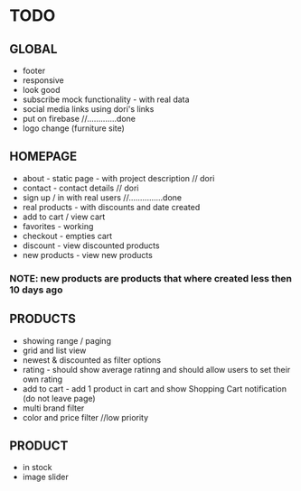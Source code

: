# TODO

## GLOBAL
* footer
* responsive
* look good
* subscribe mock functionality - with real data
* social media links using dori's links
* put on firebase //.............done
* logo change (furniture site)



## HOMEPAGE
* about - static page - with project description // dori
* contact - contact details // dori
* sign up / in with real users //...............done
* real products - with discounts and date created
* add to cart / view cart
* favorites - working
* checkout - empties cart
* discount - view discounted products
* new products - view new products

### NOTE: new products are products that where created less then 10 days ago


## PRODUCTS
* showing range / paging
* grid and list view
* newest & discounted as filter options
* rating - should show average ratinng and should allow users to set their own rating
* add to cart - add 1 product in cart and show Shopping Cart notification (do not leave page)
* multi brand filter
* color and price filter //low priority

## PRODUCT
* in stock
* image slider


